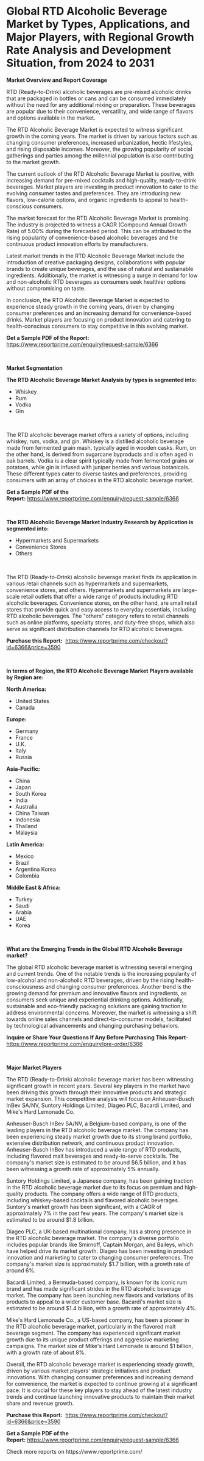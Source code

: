 <p><h1>Global RTD Alcoholic Beverage Market by Types, Applications, and Major Players, with Regional Growth Rate Analysis and Development Situation, from 2024 to 2031</h1></p><p><strong>Market Overview and Report Coverage</strong></p>
<p><p>RTD (Ready-to-Drink) alcoholic beverages are pre-mixed alcoholic drinks that are packaged in bottles or cans and can be consumed immediately without the need for any additional mixing or preparation. These beverages are popular due to their convenience, versatility, and wide range of flavors and options available in the market.</p><p>The RTD Alcoholic Beverage Market is expected to witness significant growth in the coming years. The market is driven by various factors such as changing consumer preferences, increased urbanization, hectic lifestyles, and rising disposable incomes. Moreover, the growing popularity of social gatherings and parties among the millennial population is also contributing to the market growth.</p><p>The current outlook of the RTD Alcoholic Beverage Market is positive, with increasing demand for pre-mixed cocktails and high-quality, ready-to-drink beverages. Market players are investing in product innovation to cater to the evolving consumer tastes and preferences. They are introducing new flavors, low-calorie options, and organic ingredients to appeal to health-conscious consumers.</p><p>The market forecast for the RTD Alcoholic Beverage Market is promising. The industry is projected to witness a CAGR (Compound Annual Growth Rate) of 5.00% during the forecasted period. This can be attributed to the rising popularity of convenience-based alcoholic beverages and the continuous product innovation efforts by manufacturers.</p><p>Latest market trends in the RTD Alcoholic Beverage Market include the introduction of creative packaging designs, collaborations with popular brands to create unique beverages, and the use of natural and sustainable ingredients. Additionally, the market is witnessing a surge in demand for low and non-alcoholic RTD beverages as consumers seek healthier options without compromising on taste.</p><p>In conclusion, the RTD Alcoholic Beverage Market is expected to experience steady growth in the coming years, driven by changing consumer preferences and an increasing demand for convenience-based drinks. Market players are focusing on product innovation and catering to health-conscious consumers to stay competitive in this evolving market.</p></p>
<p><strong>Get a Sample PDF of the Report:</strong> <a href="https://www.reportprime.com/enquiry/request-sample/6366">https://www.reportprime.com/enquiry/request-sample/6366</a></p>
<p>&nbsp;</p>
<p><strong>Market Segmentation</strong></p>
<p><strong>The RTD Alcoholic Beverage Market Analysis by types is segmented into:</strong></p>
<p><ul><li>Whiskey</li><li>Rum</li><li>Vodka</li><li>Gin</li></ul></p>
<p>&nbsp;</p>
<p><p>The RTD alcoholic beverage market offers a variety of options, including whiskey, rum, vodka, and gin. Whiskey is a distilled alcoholic beverage made from fermented grain mash, typically aged in wooden casks. Rum, on the other hand, is derived from sugarcane byproducts and is often aged in oak barrels. Vodka is a clear spirit typically made from fermented grains or potatoes, while gin is infused with juniper berries and various botanicals. These different types cater to diverse tastes and preferences, providing consumers with an array of choices in the RTD alcoholic beverage market.</p></p>
<p><strong>Get a Sample PDF of the Report:</strong>&nbsp;<a href="https://www.reportprime.com/enquiry/request-sample/6366">https://www.reportprime.com/enquiry/request-sample/6366</a></p>
<p>&nbsp;</p>
<p><strong>The RTD Alcoholic Beverage Market Industry Research by Application is segmented into:</strong></p>
<p><ul><li>Hypermarkets and Supermarkets</li><li>Convenience Stores</li><li>Others</li></ul></p>
<p>&nbsp;</p>
<p><p>The RTD (Ready-to-Drink) alcoholic beverage market finds its application in various retail channels such as hypermarkets and supermarkets, convenience stores, and others. Hypermarkets and supermarkets are large-scale retail outlets that offer a wide range of products including RTD alcoholic beverages. Convenience stores, on the other hand, are small retail stores that provide quick and easy access to everyday essentials, including RTD alcoholic beverages. The "others" category refers to retail channels such as online platforms, specialty stores, and duty-free shops, which also serve as significant distribution channels for RTD alcoholic beverages.</p></p>
<p><strong>Purchase this Report:</strong>&nbsp; <a href="https://www.reportprime.com/checkout?id=6366&price=3590">https://www.reportprime.com/checkout?id=6366&price=3590</a></p>
<p>&nbsp;</p>
<p><strong>In terms of Region, the RTD Alcoholic Beverage Market Players available by Region are:</strong></p>
<p>
    <p> <strong> North America: </strong>
        <ul>
            <li>United States</li>
            <li>Canada</li>
        </ul>
        </p> 
    <p> <strong> Europe: </strong>
        <ul>
            <li>Germany</li>
            <li>France</li>
            <li>U.K.</li>
            <li>Italy</li>
            <li>Russia</li>
        </ul>
        </p> 
    <p> <strong> Asia-Pacific: </strong>
        <ul>
            <li>China</li>
            <li>Japan</li>
            <li>South Korea</li>
            <li>India</li>
            <li>Australia</li>
            <li>China Taiwan</li>
            <li>Indonesia</li>
            <li>Thailand</li>
            <li>Malaysia</li>
        </ul>
        </p> 
    <p> <strong> Latin America: </strong>
        <ul>
            <li>Mexico</li>
            <li>Brazil</li>
            <li>Argentina Korea</li>
            <li>Colombia</li>
        </ul>
        </p> 
    <p> <strong> Middle East & Africa: </strong>
        <ul>
            <li>Turkey</li>
            <li>Saudi</li>
            <li>Arabia</li>
            <li>UAE</li>
            <li>Korea</li>
        </ul>
    </p>
    </p>
<p>&nbsp;</p>
<p><strong>What are the Emerging Trends in the Global RTD Alcoholic Beverage market?</strong></p>
<p><p>The global RTD alcoholic beverage market is witnessing several emerging and current trends. One of the notable trends is the increasing popularity of low-alcohol and non-alcoholic RTD beverages, driven by the rising health-consciousness and changing consumer preferences. Another trend is the growing demand for premium and innovative flavors and ingredients, as consumers seek unique and experiential drinking options. Additionally, sustainable and eco-friendly packaging solutions are gaining traction to address environmental concerns. Moreover, the market is witnessing a shift towards online sales channels and direct-to-consumer models, facilitated by technological advancements and changing purchasing behaviors.</p></p>
<p><strong>Inquire or Share Your Questions If Any Before Purchasing This Report</strong>- <a href="https://www.reportprime.com/enquiry/pre-order/6366">https://www.reportprime.com/enquiry/pre-order/6366</a></p>
<p>&nbsp;</p>
<p><strong>Major Market Players</strong></p>
<p><p>The RTD (Ready-to-Drink) alcoholic beverage market has been witnessing significant growth in recent years. Several key players in the market have been driving this growth through their innovative products and strategic market expansion. This competitive analysis will focus on Anheuser-Busch InBev SA/NV, Suntory Holdings Limited, Diageo PLC, Bacardi Limited, and Mike's Hard Lemonade Co.</p><p>Anheuser-Busch InBev SA/NV, a Belgium-based company, is one of the leading players in the RTD alcoholic beverage market. The company has been experiencing steady market growth due to its strong brand portfolio, extensive distribution network, and continuous product innovation. Anheuser-Busch InBev has introduced a wide range of RTD products, including flavored malt beverages and ready-to-serve cocktails. The company's market size is estimated to be around $6.5 billion, and it has been witnessing a growth rate of approximately 5% annually.</p><p>Suntory Holdings Limited, a Japanese company, has been gaining traction in the RTD alcoholic beverage market due to its focus on premium and high-quality products. The company offers a wide range of RTD products, including whiskey-based cocktails and flavored alcoholic beverages. Suntory's market growth has been significant, with a CAGR of approximately 7% in the past few years. The company's market size is estimated to be around $1.8 billion.</p><p>Diageo PLC, a UK-based multinational company, has a strong presence in the RTD alcoholic beverage market. The company's diverse portfolio includes popular brands like Smirnoff, Captain Morgan, and Baileys, which have helped drive its market growth. Diageo has been investing in product innovation and marketing to cater to changing consumer preferences. The company's market size is approximately $1.7 billion, with a growth rate of around 6%.</p><p>Bacardi Limited, a Bermuda-based company, is known for its iconic rum brand and has made significant strides in the RTD alcoholic beverage market. The company has been launching new flavors and variations of its products to appeal to a wider customer base. Bacardi's market size is estimated to be around $1.4 billion, with a growth rate of approximately 4%.</p><p>Mike's Hard Lemonade Co., a US-based company, has been a pioneer in the RTD alcoholic beverage market, particularly in the flavored malt beverage segment. The company has experienced significant market growth due to its unique product offerings and aggressive marketing campaigns. The market size of Mike's Hard Lemonade is around $1 billion, with a growth rate of about 8%.</p><p>Overall, the RTD alcoholic beverage market is experiencing steady growth, driven by various market players' strategic initiatives and product innovations. With changing consumer preferences and increasing demand for convenience, the market is expected to continue growing at a significant pace. It is crucial for these key players to stay ahead of the latest industry trends and continue launching innovative products to maintain their market share and revenue growth.</p></p>
<p><strong>Purchase this Report:</strong>&nbsp;&nbsp;<a href="https://www.reportprime.com/checkout?id=6366&price=3590">https://www.reportprime.com/checkout?id=6366&price=3590</a></p>
<p></p>
<p><strong>Get a Sample PDF of the Report:</strong>&nbsp;<a href="https://www.reportprime.com/enquiry/request-sample/6366">https://www.reportprime.com/enquiry/request-sample/6366</a></p>
<p>Check more reports on https://www.reportprime.com/</p>